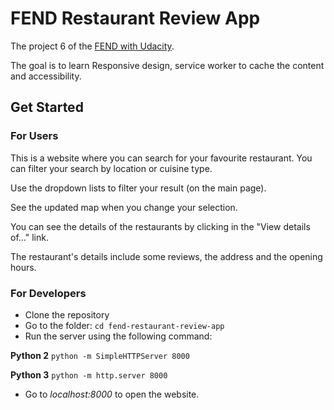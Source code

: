 # FEND Restaurant Review App

The project 6 of the [FEND with Udacity](https://eu.udacity.com/course/front-end-web-developer-nanodegree--nd001).

The goal is to learn Responsive design, service worker to cache the content and accessibility.

## Get Started

### For Users

This is a website where you can search for your favourite restaurant. You can filter your search by location or cuisine type.

Use the dropdown lists to filter your result (on the main page).

See the updated map when you change your selection.

You can see the details of the restaurants by clicking in the "View details of..." link.

The restaurant's details include some reviews, the address and the opening hours.

### For Developers

- Clone the repository
- Go to the folder: `cd fend-restaurant-review-app`
- Run the server using the following command:

**Python 2**
`python -m SimpleHTTPServer 8000`

**Python 3**
`python -m http.server 8000`

- Go to _localhost:8000_ to open the website.

